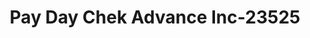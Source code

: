 ---
f_zip-code: 37825
f_state-code: TN
title: Pay Day Chek Advance Inc-23525
f_phone: 423-626-3928
f_city-only: Tazewell
f_address: 113 Main Street New Tazewell
f_location-unique-id: '23525'
slug: pay-day-chek-advance-inc-23525
updated-on: '2024-05-30T13:46:58.046Z'
created-on: '2024-05-30T13:36:59.803Z'
published-on: '2024-05-30T13:54:32.469Z'
f_city-state: cms/city/tazewell-tn.md
f_company: cms/company/pay-day-chek-advance-inc.md
f_state: cms/state/tennessee.md
layout: '[payday-loan].html'
tags: payday-loan
---
